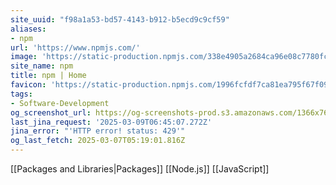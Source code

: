 ```yaml
---
site_uuid: "f98a1a53-bd57-4143-b912-b5ecd9c9cf59"
aliases:
- npm
url: 'https://www.npmjs.com/'
image: 'https://static-production.npmjs.com/338e4905a2684ca96e08c7780fc68412.png'
site_name: npm
title: npm | Home
favicon: 'https://static-production.npmjs.com/1996fcfdf7ca81ea795f67f093d7f449.png'
tags:
- Software-Development
og_screenshot_url: https://og-screenshots-prod.s3.amazonaws.com/1366x768/80/false/58d046c1d166c4fa0907206d4e2d5937f34712a4e1160b5de9227a95b6628b4d.jpeg
last_jina_request: '2025-03-09T06:45:07.272Z'
jina_error: "'HTTP error! status: 429'"
og_last_fetch: 2025-03-07T05:19:01.816Z
---
```

[[Packages and Libraries|Packages]]
[[Node.js]]
[[JavaScript]]
